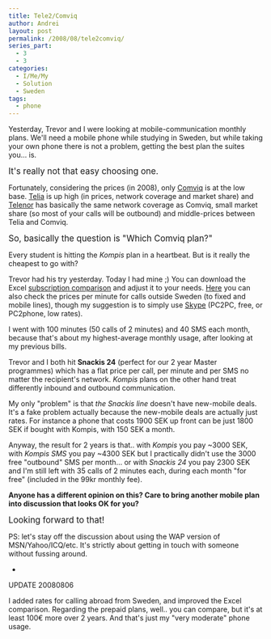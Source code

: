 ```yaml
---
title: Tele2/Comviq
author: Andrei
layout: post
permalink: /2008/08/tele2comviq/
series_part:
  - 3
  - 3
categories:
  - I/Me/My
  - Solution
  - Sweden
tags:
  - phone
---
```

Yesterday, Trevor and I were looking at mobile-communication monthly plans. We'll need a mobile phone while studying in Sweden, but while taking your own phone there is not a problem, getting the best plan the suites you... is.

<big>It's really not that easy choosing one.</big>

Fortunately, considering the prices (in 2008), only [Comviq][1] is at the low base. [Telia][2] is up high (in prices, network coverage and market share) and [Telenor][3] has basically the same network coverage as Comviq, small market share (so most of your calls will be outbound) and middle-prices between Telia and Comviq.

<big>So, basically the question is "Which Comviq plan?"</big>



Every student is hitting the *Kompis* plan in a heartbeat. But is it really the cheapest to go with?

Trevor had his try yesterday. Today I had mine ;) You can download the Excel [subscription comparison][4] and adjust it to your needs. [Here][5] you can also check the prices per minute for calls outside Sweden (to fixed and mobile lines), though my suggestion is to simply use [Skype][6] (PC2PC, free, or PC2phone, low rates).

I went with 100 minutes (50 calls of 2 minutes) and 40 SMS each month, because that's about my highest-average monthly usage, after looking at my previous bills.

Trevor and I both hit **Snackis 24** (perfect for our 2 year Master programmes) which has a flat price per call, per minute and per SMS no matter the recipient's network. *Kompis* plans on the other hand treat differently inbound and outbound communication.

My only "problem" is that *the Snackis line* doesn't have new-mobile deals. It's a fake problem actually because the new-mobile deals are actually just rates. For instance a phone that costs 1900 SEK up front can be just 1800 SEK if bought with Kompis, with 150 SEK a month.

Anyway, the result for 2 years is that.. with *Kompis* you pay ~3000 SEK, with *Kompis SMS* you pay ~4300 SEK but I practically didn't use the 3000 free "outbound" SMS per month... or with *Snackis 24* you pay 2300 SEK and I'm still left with 35 calls of 2 minutes each, during each month "for free" (included in the 99kr monthly fee).

**Anyone has a different opinion on this? Care to bring another mobile plan into discussion that looks OK for you?**

<big>Looking forward to that!</big>

PS: let's stay off the discussion about using the WAP version of MSN/Yahoo/ICQ/etc. It's strictly about getting in touch with someone without fussing around.

-

UPDATE 20080806

I added rates for calling abroad from Sweden, and improved the Excel comparison. Regarding the prepaid plans, well.. you can compare, but it's at least 100€ more over 2 years. And that's just my "very moderate" phone usage.

 [1]: http://www.tele2.se
 [2]: http://www.telia.se
 [3]: http://www.telenor.se
 [4]: http://files.andreineculau.com/sweden/tele2comviq_plan_comparison.xlsx
 [5]: http://www.tele2.se/mobilabon-i-utlandet-priser-till-utlandet-priser-standard.html
 [6]: http://www.skype.com